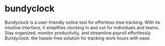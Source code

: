 # bundyclock
Bundyclock is a user-friendly online tool for effortless time tracking. With its intuitive interface, it simplifies clocking in and out for individuals and teams. Stay organized, monitor productivity, and streamline payroll effortlessly. Bundyclock: the hassle-free solution for tracking work hours with ease.
